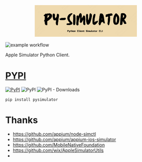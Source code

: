 <p align="center"><a herf="https://meituan-dianping.github.io/lyrebird/"><img src="./asserts/logo.png" width="320"></a></p>


![example workflow](https://github.com/youngfreeFJS/pysimulator/actions/workflows/e2e.yaml/badge.svg)

Apple Simulator Python Client.


# [PYPI](https://pypi.org/project/pysimulator/)

[![PyPI](https://img.shields.io/pypi/v/pysimulator.svg)](https://pypi.org/project/pysimulator/)
![PyPI](https://img.shields.io/pypi/pyversions/pysimulator.svg)
![PyPI - Downloads](https://img.shields.io/pypi/dm/pysimulator.svg)

```
pip install pysimulator
```

# Thanks
- https://github.com/appium/node-simctl
- https://github.com/appium/appium-ios-simulator
- https://github.com/MobileNativeFoundation
- https://github.com/wix/AppleSimulatorUtils
- 